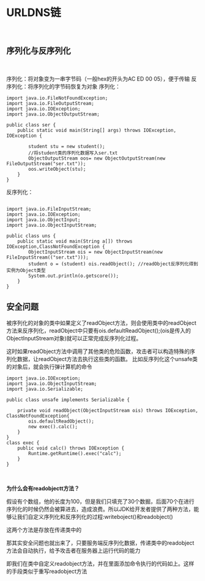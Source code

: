 # URLDNS链

<br>



## 序列化与反序列化

<br>

序列化：将对象变为一串字节码（一般hex的开头为AC ED 00 05），便于传输
反序列化：将序列化的字节码恢复为对象
序列化：

````
import java.io.FileNotFoundException;
import java.io.FileOutputStream;
import java.io.IOException;
import java.io.ObjectOutputStream;
 
public class ser {
    public static void main(String[] args) throws IOException, IOException {
 
        student stu = new student();
        //将student类的序列化数据写入ser.txt
        ObjectOutputStream oos= new ObjectOutputStream(new FileOutputStream("ser.txt"));
        oos.writeObject(stu);
    }
}
````

反序列化：
````

import java.io.FileInputStream;
import java.io.IOException;
import java.io.ObjectInput;
import java.io.ObjectInputStream;
 
public class uns {
    public static void main(String a[]) throws IOException,ClassNotFoundException {
        ObjectInputStream ois = new ObjectInputStream(new FileInputStream(("ser.txt")));
        student o = (student) ois.readObject(); //readObject反序列化得到实例为Object类型
        System.out.println(o.getscore());
    }
}

````

## 安全问题

被序列化的对象的类中如果定义了readObject方法，则会使用类中的readObject方法来反序列化，readObject中只要有ois.defaultReadObject();(ois是传入的ObjectInputStream对象)就可以正常完成反序列化过程。

这时如果readObject方法中调用了其他类的危险函数，攻击者可以构造特殊的序列化数据，让readObject方法去执行这些类的函数。
比如反序列化这个unsafe类的对象后，就会执行弹计算机的命令

````
import java.io.IOException;
import java.io.ObjectInputStream;
import java.io.Serializable;
 
public class unsafe implements Serializable {
 
    private void readObject(ObjectInputStream ois) throws IOException, ClassNotFoundException{
        ois.defaultReadObject();
        new exec().calc();
    }
}
class exec {
    public void calc() throws IOException {
        Runtime.getRuntime().exec("calc");
    }
}
````

<br>

**为什么会有readobjectt方法？**

假设有个数组，他的长度为100，但是我们只填充了30个数掘，后面70个在进行序列化的时候仍然会被算进去，造成浪费。所以JDK给开发者提供了两种方法，能够让我们自定义序列化和反序列化的过程:writeboject()和readobject()

这两个方法是存放在传递类中的

那其实安全问题也就出来了，只要服务端反序列化数据，传递类中的readobject方法会自动执行，给予攻击者在服务器上运行代码的能力

即我们在类中自定义readobject方法，并在里面添加命令执行的代码如上。这样的手段类似于重写readobject方法
